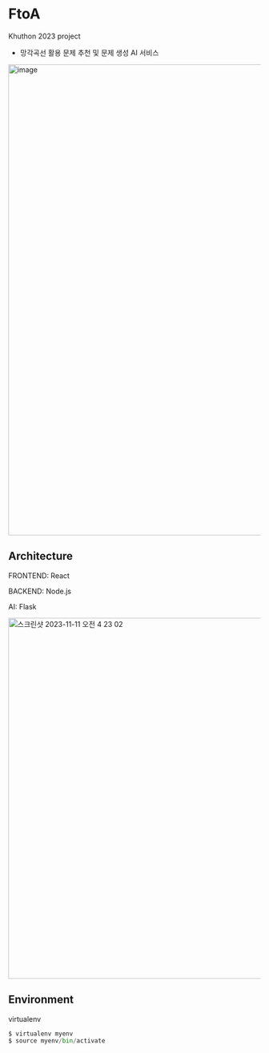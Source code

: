 # FtoA 
Khuthon 2023 project
+ 망각곡선 활용 문제 추천 및 문제 생성 AI 서비스 
<img width="941" alt="image" src="https://github.com/gitwub5/FtoA/assets/132264450/7be810ce-8ec5-4009-8e90-590d01d2ea59">


## Architecture
FRONTEND: React

BACKEND: Node.js 

AI: Flask

<img width="721" alt="스크린샷 2023-11-11 오전 4 23 02" src="https://github.com/gitwub5/FtoA/assets/132264450/697e60ce-738a-48f8-8f9d-63ba4d539399">


## Environment
virtualenv
```python
$ virtualenv myenv
$ source myenv/bin/activate
```
